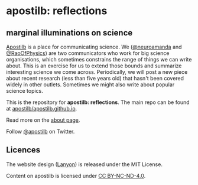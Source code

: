 # apostilb: reflections
## marginal illuminations on science

[Apostilb](http://apostilb.github.io) is a place for communicating science.
We ([@neuroamanda](https://twitter.com/neuroamanda) and [@RaoOfPhysics](https://twitter.com/RaoOfPhysics)) are two communicators who work for big science organisations, which sometimes constrains the range of things we can write about.
This is an exercise for us to extend those bounds and summarize interesting science we come across.
Periodically, we will post a new piece about recent research (less than five years old) that hasn't been covered widely in other outlets.
Sometimes we might also write about popular science topics.

This is the repository for **apostilb: reflections**. The main repo can be found at [apostilb/apostilb.github.io](https://github.com/apostilb/apostilb.github.io).

Read more on the [about page](http://apostilb.github.io/about/).

Follow [@apostilb](https://twitter.com/apostilb) on Twitter.

## Licences

The website design ([Lanyon](http://lanyon.getpoole.com/)) is released under the MIT License.

Content on apostilb is licensed under [CC BY-NC-ND-4.0](http://creativecommons.org/licenses/by-nc-nd/4.0/).
